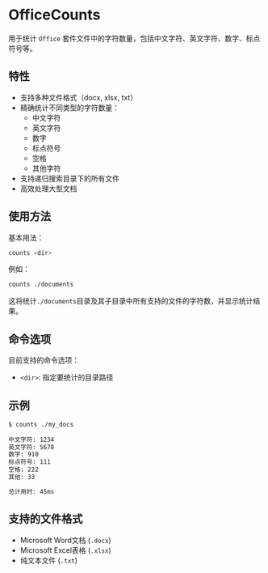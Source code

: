 # OfficeCounts

用于统计 `Office` 套件文件中的字符数量，包括中文字符、英文字符、数字、标点符号等。

## 特性

- 支持多种文件格式（docx, xlsx, txt）
- 精确统计不同类型的字符数量：
  - 中文字符
  - 英文字符
  - 数字
  - 标点符号
  - 空格
  - 其他字符
- 支持递归搜索目录下的所有文件
- 高效处理大型文档

## 使用方法

基本用法：

```bash
counts <dir>
```

例如：

```bash
counts ./documents
```

这将统计`./documents`目录及其子目录中所有支持的文件的字符数，并显示统计结果。

## 命令选项

目前支持的命令选项：

- `<dir>`: 指定要统计的目录路径

## 示例

```bash
$ counts ./my_docs
 
中文字符: 1234
英文字符: 5678
数字: 910
标点符号: 111
空格: 222
其他: 33

总计用时: 45ms
```

## 支持的文件格式

- Microsoft Word文档 (`.docx`)
- Microsoft Excel表格 (`.xlsx`) 
- 纯文本文件 (`.txt`)
